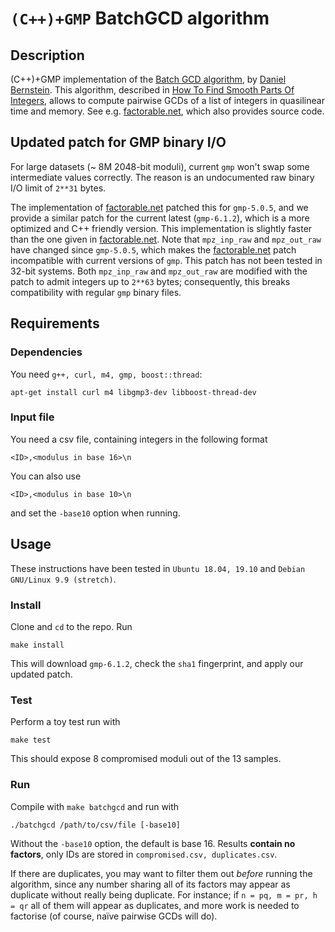 # `(C++)+GMP` BatchGCD algorithm

## Description

(C++)+GMP implementation of the [Batch GCD
algorithm](http://facthacks.cr.yp.to/batchgcd.html), by [Daniel
Bernstein](https://cr.yp.to/djb.html). This algorithm, described in [How To
Find Smooth Parts Of
Integers](https://cr.yp.to/factorization/smoothparts-20040510.pdf), allows to
compute pairwise GCDs of a list of integers in quasilinear time and memory. See
e.g. [factorable.net](https://factorable.net), which also provides source code.

## Updated patch for GMP binary I/O

For large datasets (~ 8M 2048-bit moduli), current `gmp` won't swap some
intermediate values correctly. The reason is an undocumented raw binary I/O
limit of `2**31` bytes.

The implementation of [factorable.net](https://factorable.net) patched this for
`gmp-5.0.5`, and we provide a similar patch for the current latest
(`gmp-6.1.2`), which is a more optimized and C++ friendly version.
This implementation is slightly faster than the one given in
[factorable.net](https://factorable.net).
Note that `mpz_inp_raw` and `mpz_out_raw` have changed since `gmp-5.0.5`,
which makes the [factorable.net](https://factorable.net) patch incompatible
with current versions of `gmp`. This patch has not been tested in 32-bit
systems. Both `mpz_inp_raw` and `mpz_out_raw` are modified with the patch to admit
integers up to `2**63` bytes; consequently, this breaks compatibility with
regular `gmp` binary files.

## Requirements

### Dependencies

You need `g++, curl, m4, gmp, boost::thread`:
```
apt-get install curl m4 libgmp3-dev libboost-thread-dev
```
### Input file

You need a csv file, containing integers in the following format
```
<ID>,<modulus in base 16>\n
```
You can also use
```
<ID>,<modulus in base 10>\n
```
and set the `-base10` option when running.

## Usage

These instructions have been tested in `Ubuntu 18.04, 19.10` and `Debian
GNU/Linux 9.9 (stretch)`.

### Install

Clone and `cd` to the repo. Run
```
make install
```
This will download `gmp-6.1.2`, check the `sha1` fingerprint, and apply our
updated patch.

### Test

Perform a toy test run with
```
make test
```
This should expose 8 compromised moduli out of the 13 samples.

### Run

Compile with `make batchgcd` and run with
```
./batchgcd /path/to/csv/file [-base10]
```
Without the `-base10` option, the default is base 16. Results **contain no
factors**, only IDs are stored in `compromised.csv, duplicates.csv`.

If there are duplicates, you may want to filter them out *before* running the
algorithm, since any number sharing all of its factors may appear as duplicate
without really being duplicate. For instance; if `n = pq, m = pr, h = qr` all
of them will appear as duplicates, and more work is needed to factorise (of
course, naïve pairwise GCDs will do).
